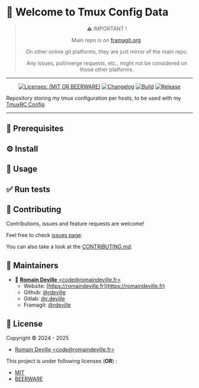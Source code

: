 <!-- BEGIN DOTGIT-SYNC BLOCK MANAGED -->
<!-- markdownlint-disable -->
# 👋 Welcome to Tmux Config Data

<center>

> ⚠️ IMPORTANT !
>
> Main repo is on [framagit.org](https://framagit.org/rdeville-private/dotfiles/tmux-data).
>
> On other online git platforms, they are just mirror of the main repo.
>
> Any issues, pull/merge requests, etc., might not be considered on those other
> platforms.

</center>

---

<center>

[![Licenses: (MIT OR BEERWARE)][license_badge]][license_url]
[![Changelog][changelog_badge]][changelog_badge_url]
[![Build][build_badge]][build_badge_url]
[![Release][release_badge]][release_badge_url]

</center>

[build_badge]: https://framagit.org/rdeville-private/dotfiles/tmux-data/badges/main/pipeline.svg
[build_badge_url]: https://framagit.org/rdeville-private/dotfiles/tmux-data/-/commits/main
[release_badge]: https://framagit.org/rdeville-private/dotfiles/tmux-data/-/badges/release.svg
[release_badge_url]: https://framagit.org/rdeville-private/dotfiles/tmux-data/-/releases/
[license_badge]: https://img.shields.io/badge/Licenses-MIT%20OR%20BEERWARE-blue
[license_url]: https://framagit.org/rdeville-private/dotfiles/tmux-data/blob/main/LICENSE
[changelog_badge]: https://img.shields.io/badge/Changelog-Python%20Semantic%20Release-yellow
[changelog_badge_url]: https://github.com/python-semantic-release/python-semantic-release

Repository storing my tmux configuration per hosts, to be used with my [TmuxRC
Config](https://framagit.org/rdeville-public/dotfiles/tmux)

---
<!-- BEGIN DOTGIT-SYNC BLOCK EXCLUDED CUSTOM_README -->
<!-- YOU CAN REPLACE THIS COMMENT AND PUT CUSTOM CONTENT HERE -->
<!-- YOUR CUSTOM CONTENT WILL NOT BE OVERRIDDEN -->
## 📌 Prerequisites

## ⚙️ Install

## 🚀 Usage

## ✅ Run tests

<!-- END DOTGIT-SYNC BLOCK EXCLUDED CUSTOM_README -->
## 🤝 Contributing

Contributions, issues and feature requests are welcome!

Feel free to check [issues page][issues_pages].

You can also take a look at the [CONTRIBUTING.md][contributing].

[issues_pages]: https://framagit.org/rdeville-private/dotfiles/tmux-data/-/issues
[contributing]: https://framagit.org/rdeville-private/dotfiles/tmux-data/blob/main/CONTRIBUTING.md

## 👤 Maintainers

* 📧 [**Romain Deville** \<code@romaindeville.fr\>](mailto:code@romaindeville.fr)
  * Website: [https://romaindeville.fr](https://romaindeville.fr)
  * Github: [@rdeville](https://github.com/rdeville)
  * Gitlab: [@r.deville](https://gitlab.com/r.deville)
  * Framagit: [@rdeville](https://framagit.org/rdeville)

## 📝 License

Copyright © 2024 - 2025
 * [Romain Deville \<code@romaindeville.fr\>](code@romaindeville.fr)

This project is under following licenses (**OR**) :

* [MIT][main_license]
* [BEERWARE][beerware_license]

[main_license]: https://framagit.org/rdeville-private/dotfiles/tmux-data/blob/main/LICENSE
[beerware_license]: https://framagit.org/rdeville-private/dotfiles/tmux-data/blob/main/LICENSE.BEERWARE
<!-- END DOTGIT-SYNC BLOCK MANAGED -->
